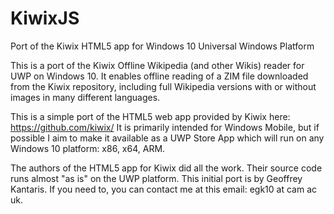 # KiwixJS
Port of the Kiwix HTML5 app for Windows 10 Universal Windows Platform

This is a port of the Kiwix Offline Wikipedia (and other Wikis) reader for UWP on Windows 10.
It enables offline reading of a ZIM file downloaded from the Kiwix repository, including full
Wikipedia versions with or without images in many different languages.

This is a simple port of the HTML5 web app provided by Kiwix here: https://github.com/kiwix/
It is primarily intended for Windows Mobile, but if possible I aim to make it available as a UWP
Store App which will run on any Windows 10 platform: x86, x64, ARM.

The authors of the HTML5 app for Kiwix did all the work. Their source code runs almost "as is" on
the UWP platform. This initial port is by Geoffrey Kantaris. If you need to, you can contact me at
this email: egk10 at cam ac uk.


